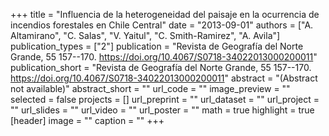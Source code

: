 +++
title = "Influencia de la heterogeneidad del paisaje  en la ocurrencia de incendios forestales en Chile  Central"
date = "2013-09-01"
authors = ["A. Altamirano", "C. Salas", "V. Yaitul", "C. Smith-Ramirez", "A. Avila"]
publication_types = ["2"]
publication = "Revista de Geografía del Norte Grande, 55 157--170. https://doi.org/10.4067/S0718-34022013000200011"
publication_short = "Revista de Geografía del Norte Grande, 55 157--170. https://doi.org/10.4067/S0718-34022013000200011"
abstract = "(Abstract not available)"
abstract_short = ""
url_code = ""
image_preview = ""
selected = false
projects = []
url_preprint = ""
url_dataset = ""
url_project = ""
url_slides = ""
url_video = ""
url_poster = ""
math = true
highlight = true
[header]
image = ""
caption = ""
+++
